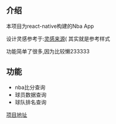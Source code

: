 ## 介绍
本项目为react-native构建的Nba App

设计灵感参考于:[灵感来源](https://github.com/wwayne/react-native-nba-app)( 其实就是参考样式

功能简单了很多,因为比较懒233333

<!--more-->

## 功能
+ nba比分查询
+ 球员数据查询
+ 球队排名查询

[项目地址](https://github.com/AddOneDn/rnNba)